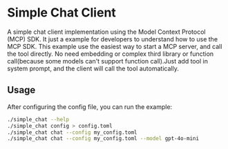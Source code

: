 # Simple Chat Client

A simple chat client implementation using the Model Context Protocol (MCP) SDK. It just a example for developers to understand how to use the MCP SDK. This example use the easiest way to start a MCP server, and call the tool directly. No need embedding or complex third library or function call(because some models can't support function call).Just add tool in system prompt, and the client will call the tool automatically.


## Usage

After configuring the config file, you can run the example:
```bash
./simple_chat --help                                                       # show help info
./simple_chat config > config.toml                                         # output default config to file
./simple_chat chat --config my_config.toml                                 # start chat with specified config
./simple_chat chat --config my_config.toml --model gpt-4o-mini             # start chat with specified model
``` 

